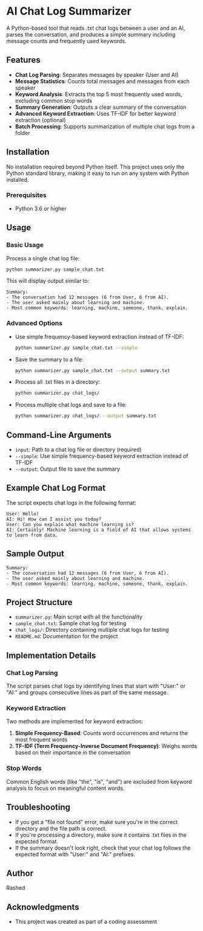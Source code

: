 # AI Chat Log Summarizer

A Python-based tool that reads .txt chat logs between a user and an AI, parses the conversation, and produces a simple summary including message counts and frequently used keywords.

## Features

- **Chat Log Parsing**: Separates messages by speaker (User and AI)
- **Message Statistics**: Counts total messages and messages from each speaker
- **Keyword Analysis**: Extracts the top 5 most frequently used words, excluding common stop words
- **Summary Generation**: Outputs a clear summary of the conversation
- **Advanced Keyword Extraction**: Uses TF-IDF for better keyword extraction (optional)
- **Batch Processing**: Supports summarization of multiple chat logs from a folder

## Installation

No installation required beyond Python itself. This project uses only the Python standard library, making it easy to run on any system with Python installed.

### Prerequisites

- Python 3.6 or higher

## Usage

### Basic Usage

Process a single chat log file:

```bash
python summarizer.py sample_chat.txt
```

This will display output similar to:

```text
Summary:
- The conversation had 12 messages (6 from User, 6 from AI).
- The user asked mainly about learning and machine.
- Most common keywords: learning, machine, someone, thank, explain.
```

### Advanced Options

- Use simple frequency-based keyword extraction instead of TF-IDF:

  ```bash
  python summarizer.py sample_chat.txt --simple
  ```

- Save the summary to a file:

  ```bash
  python summarizer.py sample_chat.txt --output summary.txt
  ```

- Process all .txt files in a directory:

  ```bash
  python summarizer.py chat_logs/
  ```

- Process multiple chat logs and save to a file:

  ```bash
  python summarizer.py chat_logs/ --output summary.txt
  ```

## Command-Line Arguments

- `input`: Path to a chat log file or directory (required)
- `--simple`: Use simple frequency-based keyword extraction instead of TF-IDF
- `--output`: Output file to save the summary

## Example Chat Log Format

The script expects chat logs in the following format:

```text
User: Hello!
AI: Hi! How can I assist you today?
User: Can you explain what machine learning is?
AI: Certainly! Machine learning is a field of AI that allows systems to learn from data.
```

## Sample Output

```text
Summary:
- The conversation had 12 messages (6 from User, 6 from AI).
- The user asked mainly about learning and machine.
- Most common keywords: learning, machine, someone, thank, explain.
```

## Project Structure

- `summarizer.py`: Main script with all the functionality
- `sample_chat.txt`: Sample chat log for testing
- `chat_logs/`: Directory containing multiple chat logs for testing
- `README.md`: Documentation for the project

## Implementation Details

### Chat Log Parsing

The script parses chat logs by identifying lines that start with "User:" or "AI:" and groups consecutive lines as part of the same message.

### Keyword Extraction

Two methods are implemented for keyword extraction:

1. **Simple Frequency-Based**: Counts word occurrences and returns the most frequent words
2. **TF-IDF (Term Frequency-Inverse Document Frequency)**: Weighs words based on their importance in the conversation

### Stop Words

Common English words (like "the", "is", "and") are excluded from keyword analysis to focus on meaningful content words.

## Troubleshooting

- If you get a "file not found" error, make sure you're in the correct directory and the file path is correct.
- If you're processing a directory, make sure it contains .txt files in the expected format.
- If the summary doesn't look right, check that your chat log follows the expected format with "User:" and "AI:" prefixes.

## Author

Rashed

## Acknowledgments

- This project was created as part of a coding assessment
